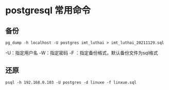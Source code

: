 
# postgresql 常用命令

## 备份

```bin
pg_dump -h localhost -U postgres imt_luthai > imt_luthai_20211129.sql
```
-U：指定用户名
-W：指定密码
-F ：指定备份格式，默认备份文件为sql格式

## 还原
```bin
psql -h 192.168.0.103 -U postgres -d linuxe -f linxue.sql
```
